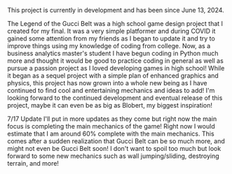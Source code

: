 This project is currently in development and has been since June 13, 2024.

The Legend of the Gucci Belt was a high school game design project that I created for my final. It was a very simple platformer and during COVID it gained some attention from my friends
as I began to update it and try to improve things using my knowledge of coding from college. Now, as a business analytics master's student I have begun coding in Python much more and 
thought it would be good to practice coding in general as well as pursue a passion project as I loved developing games in high school! While it began as a sequel project with a simple
plan of enhanced graphics and physics, this project has now grown into a whole new being as I have continued to find cool and entertaining mechanics and ideas to add! I'm looking forward
to the continued development and eventual release of this project, maybe it can even be as big as Blobert, my biggest inspiration!

7/17 Update
I'll put in more updates as they come but right now the main focus is completing the main mechanics of the game!
Right now I would estimate that I am around 60% complete with the main mechanics. This comes after a sudden realization that Gucci Belt can be so much more, 
and might not even be Gucci Belt soon! I don't want to spoil too much but look forward to some new mechanics such as wall jumping/sliding, destroying terrain, and more!
